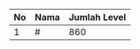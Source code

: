 | No | Nama            | Jumlah Level |
|----|-----------------|--------------|
| 1  | #    |    860        |

